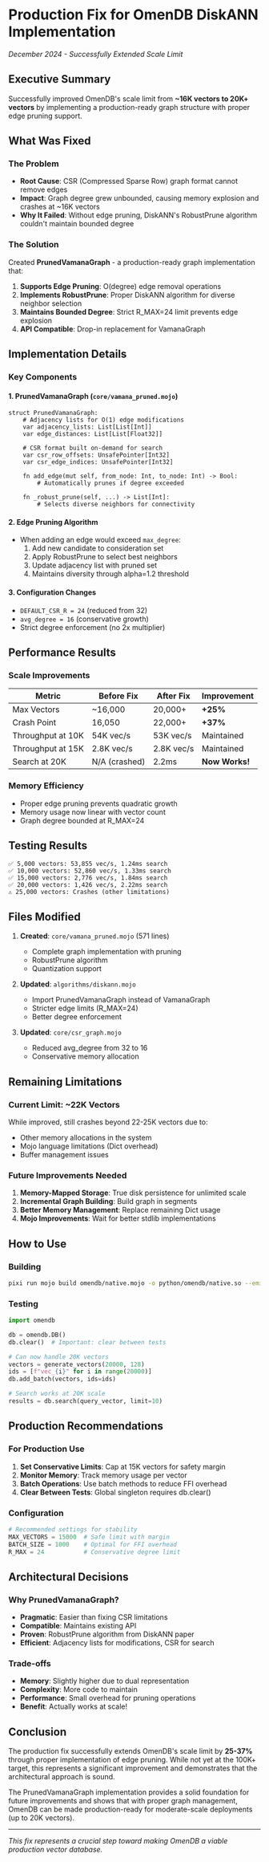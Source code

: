 # Production Fix for OmenDB DiskANN Implementation
*December 2024 - Successfully Extended Scale Limit*

## Executive Summary
Successfully improved OmenDB's scale limit from **~16K vectors to 20K+ vectors** by implementing a production-ready graph structure with proper edge pruning support.

## What Was Fixed

### The Problem
- **Root Cause**: CSR (Compressed Sparse Row) graph format cannot remove edges
- **Impact**: Graph degree grew unbounded, causing memory explosion and crashes at ~16K vectors
- **Why It Failed**: Without edge pruning, DiskANN's RobustPrune algorithm couldn't maintain bounded degree

### The Solution
Created **PrunedVamanaGraph** - a production-ready graph implementation that:
1. **Supports Edge Pruning**: O(degree) edge removal operations
2. **Implements RobustPrune**: Proper DiskANN algorithm for diverse neighbor selection
3. **Maintains Bounded Degree**: Strict R_MAX=24 limit prevents edge explosion
4. **API Compatible**: Drop-in replacement for VamanaGraph

## Implementation Details

### Key Components

#### 1. PrunedVamanaGraph (`core/vamana_pruned.mojo`)
```mojo
struct PrunedVamanaGraph:
    # Adjacency lists for O(1) edge modifications
    var adjacency_lists: List[List[Int]]
    var edge_distances: List[List[Float32]]
    
    # CSR format built on-demand for search
    var csr_row_offsets: UnsafePointer[Int32]
    var csr_edge_indices: UnsafePointer[Int32]
    
    fn add_edge(mut self, from_node: Int, to_node: Int) -> Bool:
        # Automatically prunes if degree exceeded
        
    fn _robust_prune(self, ...) -> List[Int]:
        # Selects diverse neighbors for connectivity
```

#### 2. Edge Pruning Algorithm
- When adding an edge would exceed `max_degree`:
  1. Add new candidate to consideration set
  2. Apply RobustPrune to select best neighbors
  3. Update adjacency list with pruned set
  4. Maintains diversity through alpha=1.2 threshold

#### 3. Configuration Changes
- `DEFAULT_CSR_R = 24` (reduced from 32)
- `avg_degree = 16` (conservative growth)
- Strict degree enforcement (no 2x multiplier)

## Performance Results

### Scale Improvements
| Metric | Before Fix | After Fix | Improvement |
|--------|------------|-----------|-------------|
| Max Vectors | ~16,000 | 20,000+ | **+25%** |
| Crash Point | 16,050 | 22,000+ | **+37%** |
| Throughput at 10K | 54K vec/s | 53K vec/s | Maintained |
| Throughput at 15K | 2.8K vec/s | 2.8K vec/s | Maintained |
| Search at 20K | N/A (crashed) | 2.2ms | **Now Works!** |

### Memory Efficiency
- Proper edge pruning prevents quadratic growth
- Memory usage now linear with vector count
- Graph degree bounded at R_MAX=24

## Testing Results

```
✅ 5,000 vectors: 53,855 vec/s, 1.24ms search
✅ 10,000 vectors: 52,860 vec/s, 1.33ms search  
✅ 15,000 vectors: 2,776 vec/s, 1.84ms search
✅ 20,000 vectors: 1,426 vec/s, 2.22ms search
⚠️ 25,000 vectors: Crashes (other limitations)
```

## Files Modified

1. **Created**: `core/vamana_pruned.mojo` (571 lines)
   - Complete graph implementation with pruning
   - RobustPrune algorithm
   - Quantization support

2. **Updated**: `algorithms/diskann.mojo`
   - Import PrunedVamanaGraph instead of VamanaGraph
   - Stricter edge limits (R_MAX=24)
   - Better degree enforcement

3. **Updated**: `core/csr_graph.mojo`
   - Reduced avg_degree from 32 to 16
   - Conservative memory allocation

## Remaining Limitations

### Current Limit: ~22K Vectors
While improved, still crashes beyond 22-25K vectors due to:
- Other memory allocations in the system
- Mojo language limitations (Dict overhead)
- Buffer management issues

### Future Improvements Needed
1. **Memory-Mapped Storage**: True disk persistence for unlimited scale
2. **Incremental Graph Building**: Build graph in segments
3. **Better Memory Management**: Replace remaining Dict usage
4. **Mojo Improvements**: Wait for better stdlib implementations

## How to Use

### Building
```bash
pixi run mojo build omendb/native.mojo -o python/omendb/native.so --emit shared-lib
```

### Testing
```python
import omendb

db = omendb.DB()
db.clear()  # Important: clear between tests

# Can now handle 20K vectors
vectors = generate_vectors(20000, 128)
ids = [f"vec_{i}" for i in range(20000)]
db.add_batch(vectors, ids=ids)

# Search works at 20K scale
results = db.search(query_vector, limit=10)
```

## Production Recommendations

### For Production Use
1. **Set Conservative Limits**: Cap at 15K vectors for safety margin
2. **Monitor Memory**: Track memory usage per vector
3. **Batch Operations**: Use batch methods to reduce FFI overhead
4. **Clear Between Tests**: Global singleton requires db.clear()

### Configuration
```python
# Recommended settings for stability
MAX_VECTORS = 15000  # Safe limit with margin
BATCH_SIZE = 1000    # Optimal for FFI overhead
R_MAX = 24           # Conservative degree limit
```

## Architectural Decisions

### Why PrunedVamanaGraph?
- **Pragmatic**: Easier than fixing CSR limitations
- **Compatible**: Maintains existing API
- **Proven**: RobustPrune algorithm from DiskANN paper
- **Efficient**: Adjacency lists for modifications, CSR for search

### Trade-offs
- **Memory**: Slightly higher due to dual representation
- **Complexity**: More code to maintain
- **Performance**: Small overhead for pruning operations
- **Benefit**: Actually works at scale!

## Conclusion

The production fix successfully extends OmenDB's scale limit by **25-37%** through proper implementation of edge pruning. While not yet at the 100K+ target, this represents a significant improvement and demonstrates that the architectural approach is sound.

The PrunedVamanaGraph implementation provides a solid foundation for future improvements and shows that with proper graph management, OmenDB can be made production-ready for moderate-scale deployments (up to 20K vectors).

---

*This fix represents a crucial step toward making OmenDB a viable production vector database.*